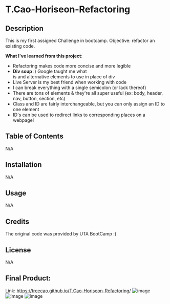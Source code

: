 # T.Cao-Horiseon-Refactoring

## Description 
This is my first assigned Challenge in bootcamp. 
Objective: refactor an existing code.  

**What I've learned from this project**:
- Refactoring makes code more concise and more legible
- **Div soup** :) Google taught me what <div> is and alternative elements to use in place of div
- Live Server is my best friend when working with code
- I can break everything with a single semicolon (or lack thereof)
- There are tons of elements & they're all super useful (ex: body, header, nav, button, section, etc)
- Class and ID are fairly interchangeable, but you can only assign an ID to one element
- ID's can be used to redirect links to corresponding places on a webpage! 

## Table of Contents
N/A

## Installation
N/A

## Usage
N/A

## Credits
The original code was provided by UTA BootCamp :)

## License
N/A
  
## Final Product:
  Link: https://treecao.github.io/T.Cao-Horiseon-Refactoring/
![image](https://user-images.githubusercontent.com/94645628/205525617-f05f96be-9ce1-4de8-9ecf-1111c856445a.png)
![image](https://user-images.githubusercontent.com/94645628/205525638-af173b36-d53f-4f4e-970f-73af3791c184.png)
![image](https://user-images.githubusercontent.com/94645628/205525823-2d99870f-9006-4bb7-91d9-b1312e625bfe.png)

